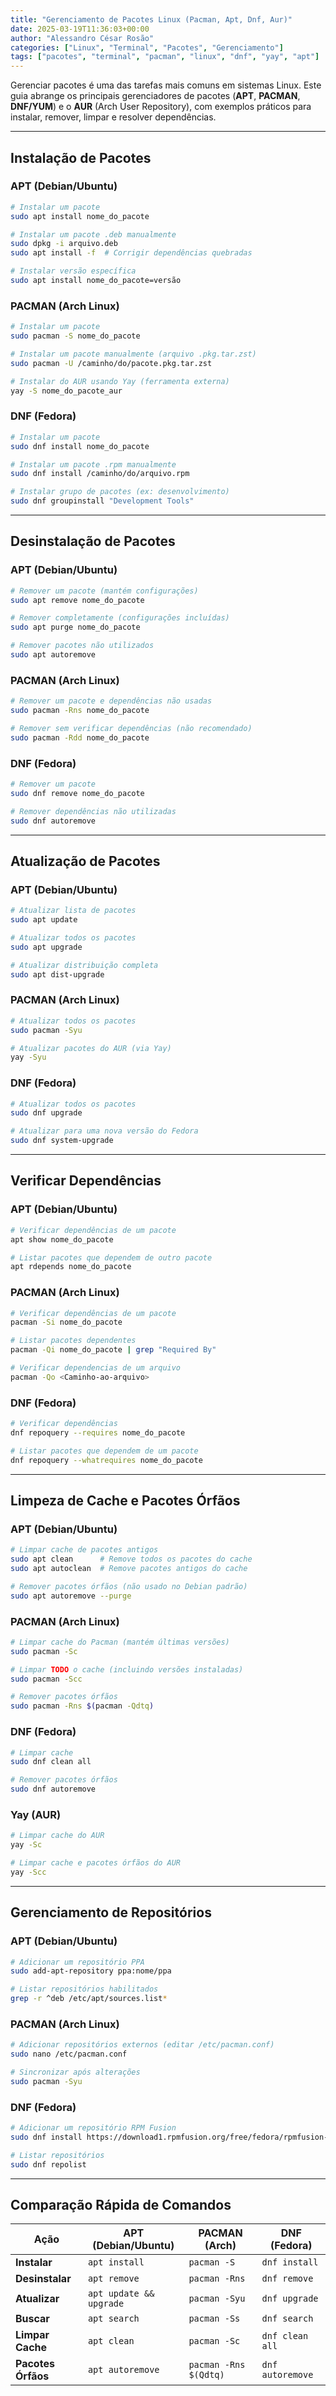 ```yaml
---
title: "Gerenciamento de Pacotes Linux (Pacman, Apt, Dnf, Aur)"
date: 2025-03-19T11:36:03+00:00
author: "Alessandro César Rosão"
categories: ["Linux", "Terminal", "Pacotes", "Gerenciamento"]
tags: ["pacotes", "terminal", "pacman", "linux", "dnf", "yay", "apt"]
---
```


Gerenciar pacotes é uma das tarefas mais comuns em sistemas Linux. Este guia abrange os principais gerenciadores de pacotes (**APT**, **PACMAN**, **DNF/YUM**) e o **AUR** (Arch User Repository), com exemplos práticos para instalar, remover, limpar e resolver dependências.

---

## Instalação de Pacotes

### APT (Debian/Ubuntu)
```bash
# Instalar um pacote
sudo apt install nome_do_pacote

# Instalar um pacote .deb manualmente
sudo dpkg -i arquivo.deb
sudo apt install -f  # Corrigir dependências quebradas

# Instalar versão específica
sudo apt install nome_do_pacote=versão
```

### PACMAN (Arch Linux)
```bash
# Instalar um pacote
sudo pacman -S nome_do_pacote

# Instalar um pacote manualmente (arquivo .pkg.tar.zst)
sudo pacman -U /caminho/do/pacote.pkg.tar.zst

# Instalar do AUR usando Yay (ferramenta externa)
yay -S nome_do_pacote_aur
```

### DNF (Fedora)
```bash
# Instalar um pacote
sudo dnf install nome_do_pacote

# Instalar um pacote .rpm manualmente
sudo dnf install /caminho/do/arquivo.rpm

# Instalar grupo de pacotes (ex: desenvolvimento)
sudo dnf groupinstall "Development Tools"
```

---

## Desinstalação de Pacotes

### APT (Debian/Ubuntu)
```bash
# Remover um pacote (mantém configurações)
sudo apt remove nome_do_pacote

# Remover completamente (configurações incluídas)
sudo apt purge nome_do_pacote

# Remover pacotes não utilizados
sudo apt autoremove
```

### PACMAN (Arch Linux)
```bash
# Remover um pacote e dependências não usadas
sudo pacman -Rns nome_do_pacote

# Remover sem verificar dependências (não recomendado)
sudo pacman -Rdd nome_do_pacote
```

### DNF (Fedora)
```bash
# Remover um pacote
sudo dnf remove nome_do_pacote

# Remover dependências não utilizadas
sudo dnf autoremove
```

---

## Atualização de Pacotes

### APT (Debian/Ubuntu)
```bash
# Atualizar lista de pacotes
sudo apt update

# Atualizar todos os pacotes
sudo apt upgrade

# Atualizar distribuição completa
sudo apt dist-upgrade
```

### PACMAN (Arch Linux)
```bash
# Atualizar todos os pacotes
sudo pacman -Syu

# Atualizar pacotes do AUR (via Yay)
yay -Syu
```

### DNF (Fedora)
```bash
# Atualizar todos os pacotes
sudo dnf upgrade

# Atualizar para uma nova versão do Fedora
sudo dnf system-upgrade
```

---

## Verificar Dependências

### APT (Debian/Ubuntu)
```bash
# Verificar dependências de um pacote
apt show nome_do_pacote

# Listar pacotes que dependem de outro pacote
apt rdepends nome_do_pacote
```

### PACMAN (Arch Linux)
```bash
# Verificar dependências de um pacote
pacman -Si nome_do_pacote

# Listar pacotes dependentes
pacman -Qi nome_do_pacote | grep "Required By"

# Verificar dependencias de um arquivo
pacman -Qo <Caminho-ao-arquivo>
```

### DNF (Fedora)
```bash
# Verificar dependências
dnf repoquery --requires nome_do_pacote

# Listar pacotes que dependem de um pacote
dnf repoquery --whatrequires nome_do_pacote
```

---

## Limpeza de Cache e Pacotes Órfãos

### APT (Debian/Ubuntu)
```bash
# Limpar cache de pacotes antigos
sudo apt clean      # Remove todos os pacotes do cache
sudo apt autoclean  # Remove pacotes antigos do cache

# Remover pacotes órfãos (não usado no Debian padrão)
sudo apt autoremove --purge
```

### PACMAN (Arch Linux)
```bash
# Limpar cache do Pacman (mantém últimas versões)
sudo pacman -Sc

# Limpar TODO o cache (incluindo versões instaladas)
sudo pacman -Scc

# Remover pacotes órfãos
sudo pacman -Rns $(pacman -Qdtq)
```

### DNF (Fedora)
```bash
# Limpar cache
sudo dnf clean all

# Remover pacotes órfãos
sudo dnf autoremove
```

### Yay (AUR)
```bash
# Limpar cache do AUR
yay -Sc

# Limpar cache e pacotes órfãos do AUR
yay -Scc
```

---

## Gerenciamento de Repositórios

### APT (Debian/Ubuntu)
```bash
# Adicionar um repositório PPA
sudo add-apt-repository ppa:nome/ppa

# Listar repositórios habilitados
grep -r ^deb /etc/apt/sources.list*
```

### PACMAN (Arch Linux)
```bash
# Adicionar repositórios externos (editar /etc/pacman.conf)
sudo nano /etc/pacman.conf

# Sincronizar após alterações
sudo pacman -Syu
```

### DNF (Fedora)
```bash
# Adicionar um repositório RPM Fusion
sudo dnf install https://download1.rpmfusion.org/free/fedora/rpmfusion-free-release-$(rpm -E %fedora).noarch.rpm

# Listar repositórios
sudo dnf repolist
```

---

## Comparação Rápida de Comandos

| Ação                | APT (Debian/Ubuntu)      | PACMAN (Arch)           | DNF (Fedora)            |
|----------------------|--------------------------|-------------------------|-------------------------|
| **Instalar**      | `apt install`            | `pacman -S`             | `dnf install`           |
| **Desinstalar**   | `apt remove`             | `pacman -Rns`           | `dnf remove`            |
| **Atualizar**     | `apt update && upgrade`  | `pacman -Syu`           | `dnf upgrade`           |
| **Buscar**        | `apt search`             | `pacman -Ss`            | `dnf search`            |
| **Limpar Cache**  | `apt clean`              | `pacman -Sc`            | `dnf clean all`         |
| **Pacotes Órfãos**| `apt autoremove`         | `pacman -Rns $(Qdtq)`   | `dnf autoremove`        |
